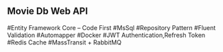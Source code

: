 ## Movie Db Web API 

#Entity Framework Core – Code First
#MsSql
#Repository Pattern
#Fluent Validation
#Automapper
#Docker
#JWT Authentication,Refresh Token
#Redis Cache 
#MassTransit + RabbitMQ
